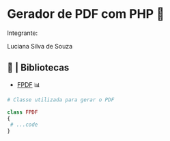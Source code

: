 # Gerador de PDF com PHP 📑

  Integrante:
  
  Luciana Silva de Souza



## 🔖 | Bibliotecas

-   [FPDF](http://www.fpdf.org/) 📊

```php
# Classe utilizada para gerar o PDF

class FPDF
{
 # ...code
}
```
